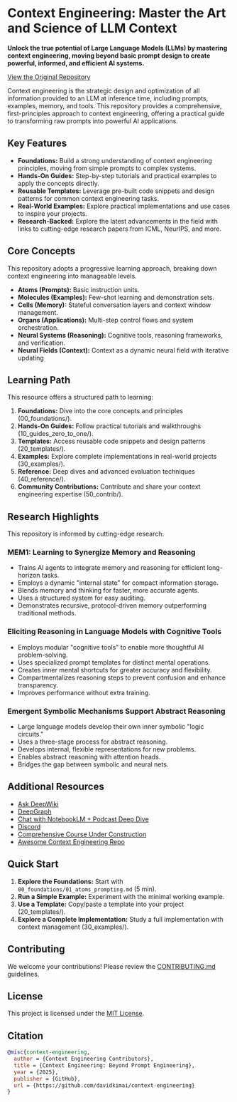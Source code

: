 # Context Engineering: Master the Art and Science of LLM Context

**Unlock the true potential of Large Language Models (LLMs) by mastering context engineering, moving beyond basic prompt design to create powerful, informed, and efficient AI systems.**

[View the Original Repository](https://github.com/davidkimai/Context-Engineering)

Context engineering is the strategic design and optimization of all information provided to an LLM at inference time, including prompts, examples, memory, and tools. This repository provides a comprehensive, first-principles approach to context engineering, offering a practical guide to transforming raw prompts into powerful AI applications.

## Key Features

*   **Foundations:** Build a strong understanding of context engineering principles, moving from simple prompts to complex systems.
*   **Hands-On Guides:**  Step-by-step tutorials and practical examples to apply the concepts directly.
*   **Reusable Templates:**  Leverage pre-built code snippets and design patterns for common context engineering tasks.
*   **Real-World Examples:** Explore practical implementations and use cases to inspire your projects.
*   **Research-Backed:** Explore the latest advancements in the field with links to cutting-edge research papers from ICML, NeurIPS, and more.

## Core Concepts

This repository adopts a progressive learning approach, breaking down context engineering into manageable levels.

*   **Atoms (Prompts):** Basic instruction units.
*   **Molecules (Examples):** Few-shot learning and demonstration sets.
*   **Cells (Memory):** Stateful conversation layers and context window management.
*   **Organs (Applications):** Multi-step control flows and system orchestration.
*   **Neural Systems (Reasoning):** Cognitive tools, reasoning frameworks, and verification.
*   **Neural Fields (Context):** Context as a dynamic neural field with iterative updating

## Learning Path

This resource offers a structured path to learning:

1.  **Foundations:** Dive into the core concepts and principles (00\_foundations/).
2.  **Hands-On Guides:** Follow practical tutorials and walkthroughs (10\_guides\_zero\_to\_one/).
3.  **Templates:** Access reusable code snippets and design patterns (20\_templates/).
4.  **Examples:** Explore complete implementations in real-world projects (30\_examples/).
5.  **Reference:** Deep dives and advanced evaluation techniques (40\_reference/).
6.  **Community Contributions:** Contribute and share your context engineering expertise (50\_contrib/).

## Research Highlights

This repository is informed by cutting-edge research:

### MEM1: Learning to Synergize Memory and Reasoning

*   Trains AI agents to integrate memory and reasoning for efficient long-horizon tasks.
*   Employs a dynamic "internal state" for compact information storage.
*   Blends memory and thinking for faster, more accurate agents.
*   Uses a structured system for easy auditing.
*   Demonstrates recursive, protocol-driven memory outperforming traditional methods.

### Eliciting Reasoning in Language Models with Cognitive Tools

*   Employs modular "cognitive tools" to enable more thoughtful AI problem-solving.
*   Uses specialized prompt templates for distinct mental operations.
*   Creates inner mental shortcuts for greater accuracy and flexibility.
*   Compartmentalizes reasoning steps to prevent confusion and enhance transparency.
*   Improves performance without extra training.

### Emergent Symbolic Mechanisms Support Abstract Reasoning

*   Large language models develop their own inner symbolic "logic circuits."
*   Uses a three-stage process for abstract reasoning.
*   Develops internal, flexible representations for new problems.
*   Enables abstract reasoning with attention heads.
*   Bridges the gap between symbolic and neural nets.

## Additional Resources

*   [Ask DeepWiki](https://deepwiki.com/davidkimai/Context-Engineering)
*   [DeepGraph](https://www.deepgraph.co/davidkimai/Context-Engineering)
*   [Chat with NotebookLM + Podcast Deep Dive](https://notebooklm.google.com/notebook/0c6e4dc6-9c30-4f53-8e1a-05cc9ff3bc7e)
*   [Discord](https://discord.gg/JeFENHNNNQ)
*   [Comprehensive Course Under Construction](https://github.com/davidkimai/Context-Engineering/tree/main/00_COURSE)
*   [Awesome Context Engineering Repo](https://github.com/Meirtz/Awesome-Context-Engineering)

## Quick Start

1.  **Explore the Foundations:**  Start with `00_foundations/01_atoms_prompting.md` (5 min).
2.  **Run a Simple Example:** Experiment with the minimal working example.
3.  **Use a Template:**  Copy/paste a template into your project (20\_templates/).
4.  **Explore a Complete Implementation:** Study a full implementation with context management (30\_examples/).

## Contributing

We welcome your contributions! Please review the [CONTRIBUTING.md](.github/CONTRIBUTING.md) guidelines.

## License

This project is licensed under the [MIT License](LICENSE).

## Citation

```bibtex
@misc{context-engineering,
  author = {Context Engineering Contributors},
  title = {Context Engineering: Beyond Prompt Engineering},
  year = {2025},
  publisher = {GitHub},
  url = {https://github.com/davidkimai/context-engineering}
}